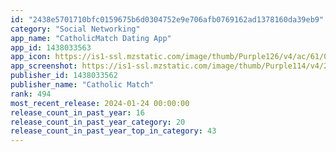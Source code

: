 ```yaml
---
id: "2438e5701710bfc0159675b6d0304752e9e706afb0769162ad1378160da39eb9"
category: "Social Networking"
app_name: "CatholicMatch Dating App"
app_id: 1438033563
app_icon: https://is1-ssl.mzstatic.com/image/thumb/Purple126/v4/ac/61/00/ac61002b-8af6-9dd7-3459-e748cdebbe25/AppIcon-1x_U007epad-85-220.png/1024x1024bb.png
app_screenshot: https://is1-ssl.mzstatic.com/image/thumb/Purple114/v4/27/cb/5f/27cb5f3c-90c8-9882-5020-146f07007ff9/pr_source.png/1242x2688bb.png
publisher_id: 1438033562
publisher_name: "Catholic Match"
rank: 494
most_recent_release: 2024-01-24 00:00:00
release_count_in_past_year: 16
release_count_in_past_year_category: 20
release_count_in_past_year_top_in_category: 43
---
```

